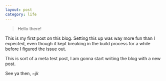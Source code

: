 ```yaml
---
layout: post
category: life
---
```


>Hello there!

This is my first post on this blog. Setting this up was way more fun than I expected, even though it kept breaking in the build process for a while before I figured the issue out.

This is sort of a meta test post, I am gonna start writing the blog with a new post.

See ya then,
*~jk*